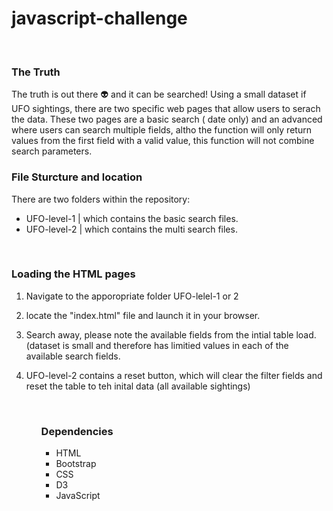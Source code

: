 # javascript-challenge
<br>
<h3>The Truth</h3>
The truth is out there 👽 and it can be searched! Using a small dataset if UFO sightings, there are two specific web pages that allow users to serach the data. These two pages are a basic search ( date only) and an advanced where users can search multiple fields, altho the function will only return values from the first field with a valid value, this function will not combine search parameters. 
<br>
<h3>File Sturcture and location</h3>
<p>There are two folders within the repository:
<ul><li>UFO-level-1 | which contains the basic search files.</li>
<li>UFO-level-2 | which contains the multi search files.</li></ul>
</p>
<br>
<h3>Loading the HTML pages</h3>
<ol><li><p>Navigate to the apporopriate folder UFO-lelel-1 or 2</p></li>
<li><p>locate the "index.html" file and launch it in your browser.
</p></li>
<li><p>Search away, please note the available fields from the intial table load. (dataset is small and therefore has limitied values in each of the available search fields.</p></li>

<li><p>UFO-level-2 contains a reset button, which will clear the filter fields and reset the table to teh inital data (all available sightings)<ul>
<br>

<h3>Dependencies</h3>
 <ul>
<li>HTML</li>
<li>Bootstrap</li>
<li>CSS</li>
<li>D3</li>
<li>JavaScript</li>
</ul>

